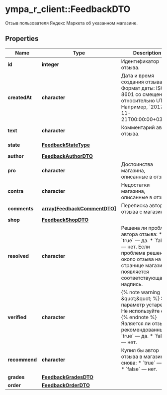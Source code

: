 # ympa_r_client::FeedbackDTO

Отзыв пользователя Яндекс Маркета об указанном магазине.

## Properties
Name | Type | Description | Notes
------------ | ------------- | ------------- | -------------
**id** | **integer** | Идентификатор отзыва. | [optional] 
**createdAt** | **character** | Дата и время создания отзыва.  Формат даты: ISO 8601 со смещением относительно UTC. Например, &#x60;2017-11-21T00:00:00+03:00&#x60;.  | [optional] 
**text** | **character** | Комментарий автора отзыва. | [optional] 
**state** | [**FeedbackStateType**](FeedbackStateType.md) |  | [optional] [Enum: ] 
**author** | [**FeedbackAuthorDTO**](FeedbackAuthorDTO.md) |  | [optional] 
**pro** | **character** | Достоинства магазина, описанные в отзыве. | [optional] 
**contra** | **character** | Недостатки магазина, описанные в отзыве. | [optional] 
**comments** | [**array[FeedbackCommentDTO]**](FeedbackCommentDTO.md) | Переписка автора отзыва с магазином. | 
**shop** | [**FeedbackShopDTO**](FeedbackShopDTO.md) |  | [optional] 
**resolved** | **character** | Решена ли проблема автора отзыва:  * &#x60;true&#x60; — да. * &#x60;false&#x60; — нет.  Если проблема решена, около отзыва на странице магазина появляется соответствующая надпись.  | [optional] 
**verified** | **character** | {% note warning \&quot;\&quot; %}  Этот параметр устарел. Не используйте его.  {% endnote %}  Является ли отзыв рекомендованным:  * &#x60;true&#x60; — да. * &#x60;false&#x60; — нет.  | [optional] 
**recommend** | **character** | Купил бы автор отзыва в магазине снова:  * &#x60;true&#x60; — да. * &#x60;false&#x60; — нет.  | [optional] 
**grades** | [**FeedbackGradesDTO**](FeedbackGradesDTO.md) |  | [optional] 
**order** | [**FeedbackOrderDTO**](FeedbackOrderDTO.md) |  | [optional] 


